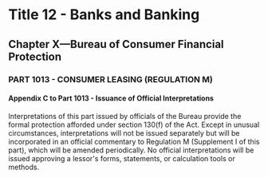 
# Title 12 - Banks and Banking
## Chapter X—Bureau of Consumer Financial Protection
### PART 1013 - CONSUMER LEASING (REGULATION M)
#### Appendix C to Part 1013 - Issuance of Official Interpretations

Interpretations of this part issued by officials of the Bureau provide the formal protection afforded under section 130(f) of the Act. Except in unusual circumstances, interpretations will not be issued separately but will be incorporated in an official commentary to Regulation M (Supplement I of this part), which will be amended periodically. No official interpretations will be issued approving a lessor's forms, statements, or calculation tools or methods.
